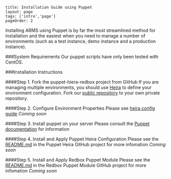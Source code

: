 ```
title: Installation Guide using Puppet
layout: page
tags: ['intro','page']
pageOrder: 2
```
Installing ARMS using Puppet is by far the most streamlined method for installation and the easiest when you need to manage a number of environments (such as a test instance, demo instance and a production instance).

###System Requirements
Our puppet scripts have only been tested with CentOS.

###Installation Instructions

####Step 1. Fork the puppet-hiera-redbox project from GitHub
If you are managing multiple environments, you should use [Heira](http://docs.puppetlabs.com/hiera/1/) to define your environment configuration. Fork our [public repository](#) to your own private repository.

####Step 2. Configure Environment Properties
Please see [heira config guide](#) *Coming soon*

####Step 3. Install puppet on your server
Please consult the [Puppet documentation](http://docs.puppetlabs.com/guides/installation.html) for information

####Step 4. Install and Apply Puppet Heira Configuration
Please see the [README.md](#) in the Puppet Heira GitHub project for more infomation *Coming soon*

####Step 5. Install and Apply Redbox Puppet Module
Please see the [README.md](https://bitbucket.org/qcifltd/puppet-redbox/src/602e221ad18d855c2593bd74c014961f7138a658/README.md?at=master) in the Redbox Puppet Module GitHub project for more infomation *Coming soon*



